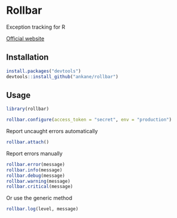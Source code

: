 # Rollbar

Exception tracking for R

[Official website](https://rollbar.com/)

## Installation

```r
install.packages("devtools")
devtools::install_github("ankane/rollbar")
```

## Usage

```r
library(rollbar)

rollbar.configure(access_token = "secret", env = "production")
```

Report uncaught errors automatically

```r
rollbar.attach()
```

Report errors manually

```r
rollbar.error(message)
rollbar.info(message)
rollbar.debug(message)
rollbar.warning(message)
rollbar.critical(message)
```

Or use the generic method

```r
rollbar.log(level, message)
```
